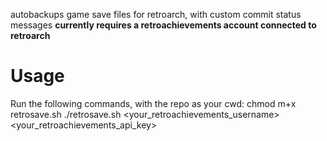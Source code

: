 autobackups game save files for retroarch, with custom commit status messages
**currently requires a retroachievements account connected to retroarch**
# Usage
Run the following commands, with the repo as your cwd:
    chmod m+x retrosave.sh
    ./retrosave.sh <your_retroachievements_username> <your_retroachievements_api_key>
